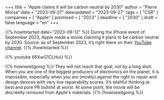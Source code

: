 +++
title     		= "Apple claims it will be carbon neutral by 2030"
author  		= "Pierre Morsa"
date 		    = "2023-09-27"
dateupdated		= "2023-09-27"
tags			= [ "CSR" ]
companies		= [ "Apple" ]
promised		= [ "2023" ]
deadline		= [ "2030" ]
draft      		= false
language		= "en"
+++


{{% howitstarted date="2023-09-12" %}}
During the iPhone event of September 2023, Apple made a movie claiming it plans to be carbon neutral by 2030. Source: as of September 2023, it’s right there on their [YouTube channel](https://www.youtube.com/watch?v=66XwG1CLHuU).
{{% /howitstarted %}}

<!--more-->

{{% youtube 66XwG1CLHuU %}}

{{% howiseeitgoing %}}
They will not reach that goal, not by a long shot. When you are one of the biggest producers of electronics on the planet, it is impossible, especially when you are (mostly) against the right to repair and design devices with very low repairability scores. It’s wishful thinking at best and pure PR bullshit at worst. At some point, the movie will be discreetly removed from Apple's materials. 
{{% /howiseeitgoing %}}
